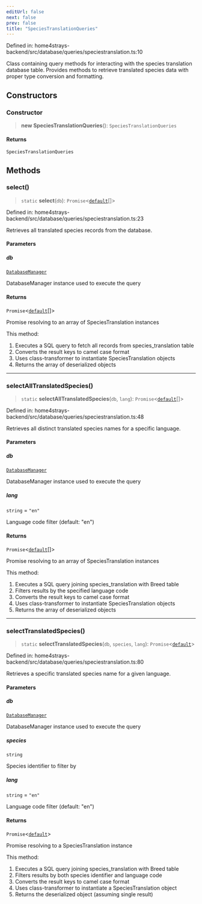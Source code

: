 ```yaml
---
editUrl: false
next: false
prev: false
title: "SpeciesTranslationQueries"
---
```


Defined in: home4strays-backend/src/database/queries/speciestranslation.ts:10

Class containing query methods for interacting with the species translation database table.
Provides methods to retrieve translated species data with proper type conversion and formatting.

## Constructors

### Constructor

> **new SpeciesTranslationQueries**(): `SpeciesTranslationQueries`

#### Returns

`SpeciesTranslationQueries`

## Methods

### select()

> `static` **select**(`db`): `Promise`\<[`default`](/docs/code/backend/models/db-models/speciestranslation/classes/default/)[]\>

Defined in: home4strays-backend/src/database/queries/speciestranslation.ts:23

Retrieves all translated species records from the database.

#### Parameters

##### db

[`DatabaseManager`](/docs/code/backend/database/db/classes/databasemanager/)

DatabaseManager instance used to execute the query

#### Returns

`Promise`\<[`default`](/docs/code/backend/models/db-models/speciestranslation/classes/default/)[]\>

Promise resolving to an array of SpeciesTranslation instances

This method:
1. Executes a SQL query to fetch all records from species_translation table
2. Converts the result keys to camel case format
3. Uses class-transformer to instantiate SpeciesTranslation objects
4. Returns the array of deserialized objects

***

### selectAllTranslatedSpecies()

> `static` **selectAllTranslatedSpecies**(`db`, `lang`): `Promise`\<[`default`](/docs/code/backend/models/db-models/speciestranslation/classes/default/)[]\>

Defined in: home4strays-backend/src/database/queries/speciestranslation.ts:48

Retrieves all distinct translated species names for a specific language.

#### Parameters

##### db

[`DatabaseManager`](/docs/code/backend/database/db/classes/databasemanager/)

DatabaseManager instance used to execute the query

##### lang

`string` = `"en"`

Language code filter (default: "en")

#### Returns

`Promise`\<[`default`](/docs/code/backend/models/db-models/speciestranslation/classes/default/)[]\>

Promise resolving to an array of SpeciesTranslation instances

This method:
1. Executes a SQL query joining species_translation with Breed table
2. Filters results by the specified language code
3. Converts the result keys to camel case format
4. Uses class-transformer to instantiate SpeciesTranslation objects
5. Returns the array of deserialized objects

***

### selectTranslatedSpecies()

> `static` **selectTranslatedSpecies**(`db`, `species`, `lang`): `Promise`\<[`default`](/docs/code/backend/models/db-models/speciestranslation/classes/default/)\>

Defined in: home4strays-backend/src/database/queries/speciestranslation.ts:80

Retrieves a specific translated species name for a given language.

#### Parameters

##### db

[`DatabaseManager`](/docs/code/backend/database/db/classes/databasemanager/)

DatabaseManager instance used to execute the query

##### species

`string`

Species identifier to filter by

##### lang

`string` = `"en"`

Language code filter (default: "en")

#### Returns

`Promise`\<[`default`](/docs/code/backend/models/db-models/speciestranslation/classes/default/)\>

Promise resolving to a SpeciesTranslation instance

This method:
1. Executes a SQL query joining species_translation with Breed table
2. Filters results by both species identifier and language code
3. Converts the result keys to camel case format
4. Uses class-transformer to instantiate a SpeciesTranslation object
5. Returns the deserialized object (assuming single result)
